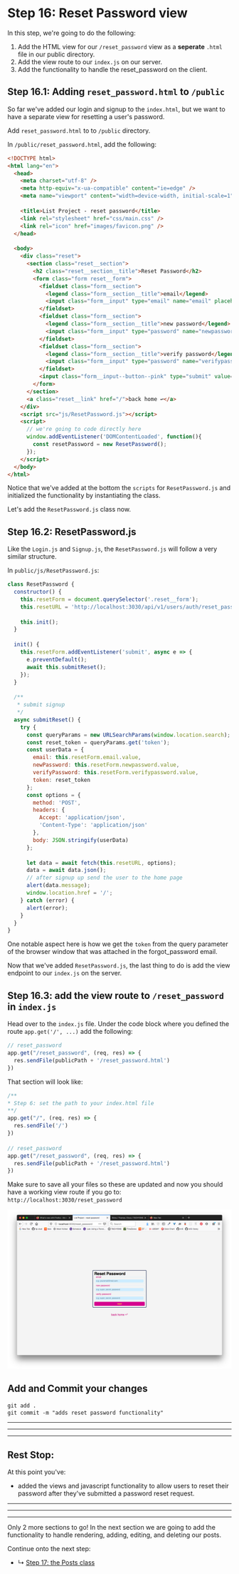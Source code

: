 # Step 16: Reset Password view

In this step, we're going to do the following:
1. Add the HTML view for our `/reset_password` view as a **seperate** `.html` file in our public directory.
2. Add the view route to our `index.js` on our server.
3. Add the functionality to handle the reset_password on the client.

## Step 16.1: Adding `reset_password.html` to `/public`

So far we've added our login and signup to the `index.html`, but we want to have a separate view for resetting a user's password. 

Add `reset_password.html` to to `/public` directory.

In `/public/reset_password.html`, add the following:

```html
<!DOCTYPE html>
<html lang="en">
  <head>
    <meta charset="utf-8" />
    <meta http-equiv="x-ua-compatible" content="ie=edge" />
    <meta name="viewport" content="width=device-width, initial-scale=1" />

    <title>List Project - reset password</title>
    <link rel="stylesheet" href="css/main.css" />
    <link rel="icon" href="images/favicon.png" />
  </head>

  <body>
    <div class="reset">
      <section class="reset__section">
        <h2 class="reset__section__title">Reset Password</h2>
        <form class="form reset__form">
          <fieldset class="form__section">
            <legend class="form__section__title">email</legend>
            <input class="form__input" type="email" name="email" placeholder="e.g. youremail@mail.com">
          </fieldset>
          <fieldset class="form__section">
            <legend class="form__section__title">new password</legend>
            <input class="form__input" type="password" name="newpassword" placeholder="e.g. super_secret_password">
          </fieldset>
          <fieldset class="form__section">
            <legend class="form__section__title">verify password</legend>
            <input class="form__input" type="password" name="verifypassword" placeholder="e.g. super_secret_password">
          </fieldset>
          <input class="form__input--button--pink" type="submit" value="reset">
        </form>
      </section>
      <a class="reset__link" href="/">back home ↩</a>
    </div>
    <script src="js/ResetPassword.js"></script>
    <script>
      // we're going to code directly here
      window.addEventListener('DOMContentLoaded', function(){
        const resetPassword = new ResetPassword();
      });
    </script>
  </body>
</html>
```

Notice that we've added at the bottom the `scripts` for `ResetPassword.js` and initialized the functionality by instantiating the class. 

Let's add the `ResetPassword.js` class now.

## Step 16.2: ResetPassword.js

Like the `Login.js` and `Signup.js`, the `ResetPassword.js` will follow a very similar structure. 


In `public/js/ResetPassword.js`:

```js
class ResetPassword {
  constructor() {
    this.resetForm = document.querySelector('.reset__form');
    this.resetURL = 'http://localhost:3030/api/v1/users/auth/reset_password';

    this.init();
  }

  init() {
    this.resetForm.addEventListener('submit', async e => {
      e.preventDefault();
      await this.submitReset();
    });
  }

  /**
   * submit signup
   */
  async submitReset() {
    try {
      const queryParams = new URLSearchParams(window.location.search);
      const reset_token = queryParams.get('token');
      const userData = {
        email: this.resetForm.email.value,
        newPassword: this.resetForm.newpassword.value,
        verifyPassword: this.resetForm.verifypassword.value,
        token: reset_token
      };
      const options = {
        method: 'POST',
        headers: {
          Accept: 'application/json',
          'Content-Type': 'application/json'
        },
        body: JSON.stringify(userData)
      };

      let data = await fetch(this.resetURL, options);
      data = await data.json();
      // after signup up send the user to the home page
      alert(data.message);
      window.location.href = '/';
    } catch (error) {
      alert(error);
    }
  }
}


```

One notable aspect here is how we get the `token` from the query parameter of the browser window that was attached in the forgot_password email.

Now that we've added `ResetPassword.js`, the last thing to do is add the view endpoint to our `index.js` on the server.

## Step 16.3: add the view route to `/reset_password` in `index.js`

Head over to the `index.js` file. Under the code block where you defined the route `app.get('/', ...)` add the following:

```js
// reset_password
app.get("/reset_password", (req, res) => {
  res.sendFile(publicPath + '/reset_password.html')
})
```

That section will look like:

```js
/**
* Step 6: set the path to your index.html file
**/
app.get("/", (req, res) => {
  res.sendFile('/')
})

// reset_password
app.get("/reset_password", (req, res) => {
  res.sendFile(publicPath + '/reset_password.html')
})
```

Make sure to save all your files so these are updated and now you should have a working view route if you go to:
`http://localhost:3030/reset_password`

![Screenshot of reset password page](/assets/16_reset-page.png)



## Add and Commit your changes

```
git add .
git commit -m "adds reset password functionality"
```

***
***
***
## Rest Stop:

At this point you've:
* added the views and javascript functionality to allow users to reset their password after they've submitted a password reset request.

***
***
***

Only 2 more sections to go! In the next section we are going to add the functionality to handle rendering, adding, editing, and deleting our posts. 

Continue onto the next step:
* ↳ [Step 17: the Posts class](tutorial/16_posts-js.md)

